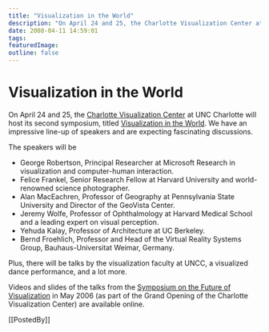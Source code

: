 ```yaml
---
title: "Visualization in the World"
description: "On April 24 and 25, the Charlotte Visualization Center at UNC Charlotte will host its second symposium, titled Visualization in the World. We have an impressive line-up of speakers and are expecting fascinating discussions."
date: 2008-04-11 14:59:01
tags: 
featuredImage: 
outline: false
---
```


# Visualization in the World

On April 24 and 25, the <a href="http://viscenter.uncc.edu/">Charlotte Visualization Center</a> at UNC Charlotte will host its second symposium, titled <a href="http://viscenter.uncc.edu/symposium08.htm">Visualization in the World</a>. We have an impressive line-up of speakers and are expecting fascinating discussions.

The speakers will be

<ul>
<li>George Robertson, Principal Researcher at Microsoft Research in visualization and computer-human interaction.</li>
<li>Felice Frankel, Senior Research Fellow at Harvard University and world-renowned science photographer.</li>
<li>Alan MacEachren, Professor of Geography at Pennsylvania State University and Director of the GeoVista Center.</li>
<li>Jeremy Wolfe, <strong> </strong>Professor of Ophthalmology at Harvard  	Medical School and a leading expert on visual perception.</li>
<li>Yehuda Kalay, Professor  	of Architecture at UC Berkeley.</li>
<li> Bernd Froehlich,  	Professor and Head of the Virtual Reality  	Systems Group, Bauhaus-Universitat Weimar, Germany.</li>
</ul>
Plus, there will be talks by the visualization faculty at UNCC, a visualized dance performance, and a lot more.

Videos and slides of the talks from the <a href="http://www.viscenter.uncc.edu/symposium06/">Symposium on the Future of Visualization</a> in May 2006 (as part of the Grand Opening of the Charlotte Visualization Center) are available online.

[[PostedBy]]

